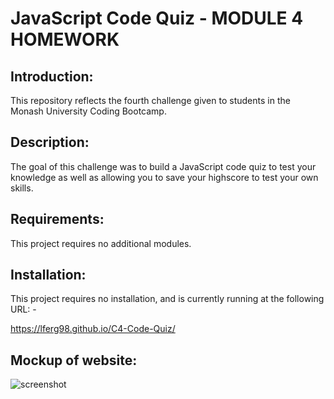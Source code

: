 # JavaScript Code Quiz - MODULE 4 HOMEWORK

## Introduction:
This repository reflects the fourth challenge given to students in the Monash University Coding Bootcamp.

## Description: 
The goal of this challenge was to build a JavaScript code quiz to test your knowledge as well as allowing you to save your highscore to test your own skills. 

## Requirements:
This project requires no additional modules.

## Installation:

This project requires no installation, and is currently running at the following URL: - 

https://lferg98.github.io/C4-Code-Quiz/


## Mockup of website: 

![screenshot](https://user-images.githubusercontent.com/114797368/208275992-791d60fd-035a-4887-af9c-c909b6d87ea3.png)


